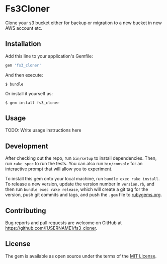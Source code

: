 # Fs3Cloner

Clone your s3 bucket either for backup or migration to a new bucket in new AWS account etc.

## Installation

Add this line to your application's Gemfile:

```ruby
gem 'fs3_cloner'
```

And then execute:

    $ bundle

Or install it yourself as:

    $ gem install fs3_cloner

## Usage

TODO: Write usage instructions here

## Development

After checking out the repo, run `bin/setup` to install dependencies. Then, run `rake spec` to run the tests. You can also run `bin/console` for an interactive prompt that will allow you to experiment.

To install this gem onto your local machine, run `bundle exec rake install`. To release a new version, update the version number in `version.rb`, and then run `bundle exec rake release`, which will create a git tag for the version, push git commits and tags, and push the `.gem` file to [rubygems.org](https://rubygems.org).

## Contributing

Bug reports and pull requests are welcome on GitHub at https://github.com/[USERNAME]/fs3_cloner.

## License

The gem is available as open source under the terms of the [MIT License](https://opensource.org/licenses/MIT).
